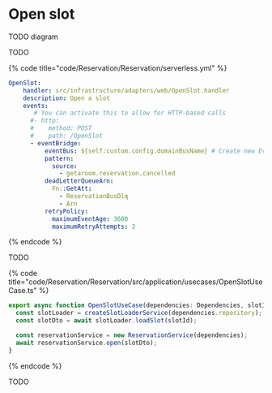 # Open slot

TODO diagram

TODO

{% code title="code/Reservation/Reservation/serverless.yml" %}
```yaml
OpenSlot:
    handler: src/infrastructure/adapters/web/OpenSlot.handler
    description: Open a slot
    events:
       # You can activate this to allow for HTTP-based calls
      #- http:
      #    method: POST
      #    path: /OpenSlot
      - eventBridge:
          eventBus: ${self:custom.config.domainBusName} # Create new EventBridge bus
          pattern:
            source:
              - getaroom.reservation.cancelled
          deadLetterQueueArn:
            Fn::GetAtt:
              - ReservationBusDlq
              - Arn
          retryPolicy:
            maximumEventAge: 3600
            maximumRetryAttempts: 3
```
{% endcode %}

TODO

{% code title="code/Reservation/Reservation/src/application/usecases/OpenSlotUseCase.ts" %}
```typescript
export async function OpenSlotUseCase(dependencies: Dependencies, slotId: SlotId) {
  const slotLoader = createSlotLoaderService(dependencies.repository);
  const slotDto = await slotLoader.loadSlot(slotId);

  const reservationService = new ReservationService(dependencies);
  await reservationService.open(slotDto);
}
```
{% endcode %}

TODO
